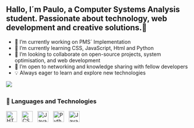 ## Hallo, I´m Paulo, a Computer Systems Analysis student. Passionate about technology, web development and creative solutions.👋

- 🔭 I’m currently working on PMS´ Implementation
- 🌱 I’m currently learning CSS, JavaScript, Html and Python
- 👯 I’m looking to collaborate on open-source projects, system optimisation, and web development
- 🤝 I’m open to networking and knowledge sharing with fellow developers
- 💡 Always eager to learn and explore new technologies
</a>

<div>
<picture>
  <source
    srcset="https://github-readme-stats.vercel.app/api?username=hr-freitas&show_icons=true&theme=github_dark"media="(prefers-color-scheme: dark)"/>
  <source
    srcset="https://github-readme-stats.vercel.app/api?username=anuraghazra&show_icons=true"media="(prefers-color-scheme: light), (prefers-color-scheme: no-preference)"/>
  <img src="https://github-readme-stats.vercel.app/api?username=anuraghazra&show_icons=true" />
</picture>
</div>

##

 ### 🤖 Languages and Technologies

<img 
    align="left" 
    alt="HTML"
    title="HTML" 
    width="30px" 
    style="padding-right: 10px;" 
    src="https://cdn.jsdelivr.net/gh/devicons/devicon@latest/icons/html5/html5-original.svg" 
/>
<img 
    align="left" 
    alt="CSS" 
    title="CSS"
    width="30px" 
    style="padding-right: 10px;" 
    src="https://cdn.jsdelivr.net/gh/devicons/devicon@latest/icons/css3/css3-original.svg" 
/>
<img 
    align="left" 
    alt="JavaScript" 
    title="JavaScript"
    width="30px" 
    style="padding-right: 10px;" 
    src="https://cdn.jsdelivr.net/gh/devicons/devicon@latest/icons/javascript/javascript-original.svg" 
/>
<img 
    align="left" 
    alt="Python" 
    title="Python"
    width="30px" 
    style="padding-right: 10px;" 
    src="https://cdn.jsdelivr.net/gh/devicons/devicon@latest/icons/python/python-original.svg" 
/>
<img 
    align="left" 
    alt="Java"
    title="Java" 
    width="30px" 
    style="padding-right: 10px;" 
    src="https://cdn.jsdelivr.net/gh/devicons/devicon@latest/icons/java/java-original.svg" 
/>
<div>
</div>

<br/>
<br/>

</div>

